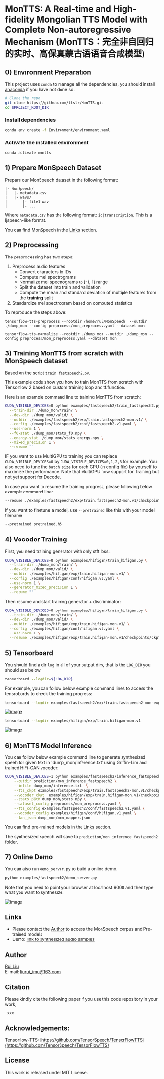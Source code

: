 # MonTTS: A Real-time and High-fidelity Mongolian TTS Model with Complete Non-autoregressive Mechanism (MonTTS：完全非自回归的实时、高保真蒙古语语音合成模型)
 

## 0) Environment Preparation

This project uses `conda` to manage all the dependencies, you should install [anaconda](https://anaconda.org/) if you have not done so. 

```bash
# Clone the repo
git clone https://github.com/ttslr/MonTTS.git
cd $PROJECT_ROOT_DIR
```

### Install dependencies
```bash
conda env create -f Environment/environment.yaml
```

### Activate the installed environment
```bash
conda activate montts
```

## 1) Prepare MonSpeech Dataset

Prepare our MonSpeech dataset in the following format:
```
|- MonSpeech/
|   |- metadata.csv
|   |- wavs/
|       |- file1.wav
|       |- ...
```

Where `metadata.csv` has the following format: `id|transcription`. This is a ljspeech-like format.

You can find MonSpeech in the [Links](#Links) section.

## 2) Preprocessing

The preprocessing has two steps:

1. Preprocess audio features
    - Convert characters to IDs
    - Compute mel spectrograms
    - Normalize mel spectrograms to [-1, 1] range
    - Split the dataset into train and validation
    - Compute the mean and standard deviation of multiple features from the **training** split
2. Standardize mel spectrogram based on computed statistics

To reproduce the steps above:
```
tensorflow-tts-preprocess --rootdir /home/rui/MonSpeech  --outdir ./dump_mon --config preprocess/mon_preprocess.yaml --dataset mon
```

```
tensorflow-tts-normalize --rootdir ./dump_mon --outdir ./dump_mon --config preprocess/mon_preprocess.yaml --dataset mon
```

 



## 3) Training MonTTS from scratch with MonSpeech dataset

Based on the script [`train_fastspeech2.py`](https://github.com/dathudeptrai/TensorflowTTS/tree/master/examples/fastspeech2/train_fastspeech2.py).

 
This example code show you how to train MonTTS from scratch with Tensorflow 2 based on custom training loop and tf.function. 

  
Here is an example command line to training MonTTS from scratch:

```bash
CUDA_VISIBLE_DEVICES=0 python examples/fastspeech2/train_fastspeech2.py \
  --train-dir ./dump_mon/train/ \
  --dev-dir ./dump_mon/valid/ \
  --outdir ./examples/fastspeech2/exp/train.fastspeech2-mon.v1/ \
  --config ./examples/fastspeech2/conf/fastspeech2.v1.yaml \
  --use-norm 1 \
  --f0-stat ./dump_mon/stats_f0.npy \
  --energy-stat ./dump_mon/stats_energy.npy \
  --mixed_precision 1 \
  --resume ""
```

IF you want to use MultiGPU to training you can replace `CUDA_VISIBLE_DEVICES=0` by `CUDA_VISIBLE_DEVICES=0,1,2,3` for example. You also need to tune the `batch_size` for each GPU (in config file) by yourself to maximize the performance. Note that MultiGPU now support for Training but not yet support for Decode.

In case you want to resume the training progress, please following below example command line:

```bash
--resume ./examples/fastspeech2/exp/train.fastspeech2-mon.v1/checkpoints/ckpt-100000
```

If you want to finetune a model, use `--pretrained` like this with your model filename
```bash
--pretrained pretrained.h5
```


 

## 4) Vocoder Training


First, you need training generator with only stft loss:

```bash
CUDA_VISIBLE_DEVICES=0 python examples/hifigan/train_hifigan.py \
  --train-dir ./dump_mon/train/ \
  --dev-dir ./dump_mon/valid/ \
  --outdir ./examples/hifigan/exp/train.hifigan-mon.v1/ \
  --config ./examples/hifigan/conf/hifigan.v1.yaml \
  --use-norm 1 \
  --generator_mixed_precision 1 \
  --resume ""
```

Then resume and start training generator + discriminator:


```bash
CUDA_VISIBLE_DEVICES=0 python examples/hifigan/train_hifigan.py \
  --train-dir ./dump_mon/train/ \
  --dev-dir ./dump_mon/valid/ \
  --outdir ./examples/hifigan/exp/train.hifigan-mon.v1/ \
  --config ./examples/hifigan/conf/hifigan.v1.yaml \
  --use-norm 1 \
  --resume ./examples/hifigan/exp/train.hifigan-mon.v1/checkpoints/ckpt-100000
```

## 5) Tensorboard 
You should find a dir `log` in all of your output dirs, that is the `LOG_DIR` you should use below.

```bash
tensorboard --logdir=${LOG_DIR}
```

For example, you can follow below example command lines to access the tensrobords to check the training progress:


```bash
tensorboard --logdir examples/fastspeech2/exp/train.fastspeech2-mon-exp1
```


[![image](https://github.com/ttslr/MonTTS/blob/main/fig/MonTTS-tensorboard.png)](https://tensorboard.dev/experiment/jt9wpWDfRoaoBGXLfej7PA/)

```bash
tensorboard --logdir examples/hifigan/exp/train.hifigan-mon.v1
```
[![image](https://github.com/ttslr/MonTTS/blob/main/fig/hifigan-tensorboard.png)](https://tensorboard.dev/experiment/7VnCDXguRyquAAfxpvJsOQ/)

## 6) MonTTS Model Inference

You can follow below example command line to generate synthesized speeh for given text in 'dump_mon/inference.txt' using Griffin-Lim and trained HiFi-GAN vocoder:

```bash
CUDA_VISIBLE_DEVICES=1 python examples/fastspeech2/inference_fastspeech2-mon.py \
    --outdir prediction/mon_inference_fastspeech2 \
    --infile dump_mon/inference.txt  \
    --tts_ckpt examples/fastspeech2/exp/train.fastspeech2-mon.v1/checkpoints/model-200000.h5 \
    --vocoder_ckpt  examples/hifigan/exp/train.hifigan-mon.v1/checkpoints/generator-420000.h5 \
    --stats_path dump_mon/stats.npy \
    --dataset_config preprocess/mon_preprocess.yaml \
    --tts_config examples/fastspeech2/conf/fastspeech2.v1.yaml \
    --vocoder_config examples/hifigan/conf/hifigan.v1.yaml \
    --lan_json dump_mon/mon_mapper.json 
```

You can find pre-trained models in the [Links](#Links) section.


The synthesized speech will save to `prediction/mon_inference_fastspeech2` folder.

## 7) Online Demo

You can also run `demo_server.py` to build a online demo.


```bash
python examples/fastspeech2/demo_server.py
```

Note that you need to point your browser at localhost:9000 and then type what you want to synthesize.


![image](https://github.com/ttslr/MonTTS/blob/main/fig/demo_server.png)

## Links

- Please contact the [Author](#Author) to access the MonSpeech corpus and Pre-trained models
- Demo: [link to synthesized audio samples](https://github.com/ttslr/MonTTS/tree/main/prediction/mon_inference_fastspeech2)


## Author
[Rui Liu](https://ttslr.github.io)<br> 
E-mail: liurui_imu@163.com

## Citation
Please kindly cite the following paper if you use this code repository in your work,


```
 xxx

```


## Acknowledgements:


Tensorflow-TTS: [https://github.com/TensorSpeech/TensorFlowTTS](https://github.com/TensorSpeech/TensorFlowTTS)

 

## License

This work is released under MIT License.
